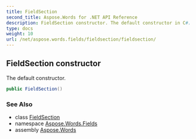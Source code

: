 ```yaml
---
title: FieldSection
second_title: Aspose.Words for .NET API Reference
description: FieldSection constructor. The default constructor in C#.
type: docs
weight: 10
url: /net/aspose.words.fields/fieldsection/fieldsection/
---
```

## FieldSection constructor

The default constructor.

```csharp
public FieldSection()
```

### See Also

* class [FieldSection](../)
* namespace [Aspose.Words.Fields](../../fieldsection/)
* assembly [Aspose.Words](../../../)
